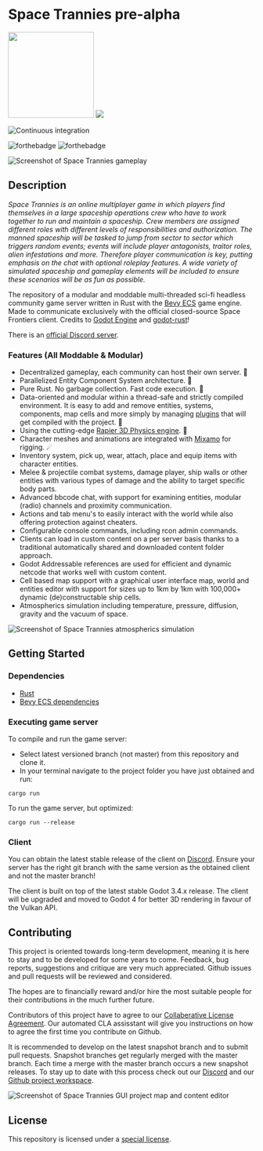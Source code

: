# Space Trannies pre-alpha
<img src="/data/project/sflogo.png?raw=true" data-canonical-src="/data/project/sflogo.png?raw=true" width="175" height="175"/>

<a href="https://discord.gg/5seQrJdeeq">
    <img src="https://img.shields.io/discord/942798229953716274.svg?logo=discord&colorB=7289DA">
</a>

![Continuous integration](https://github.com/airhns/space-tranny/actions/workflows/rust.yml/badge.svg?branch=0.0.3-snap)

![forthebadge](https://forthebadge.com/images/badges/made-with-rust.svg) ![forthebadge](https://forthebadge.com/images/badges/powered-by-black-magic.svg)

![Screenshot of Space Trannies gameplay](/data/project/sfss.png?raw=true)

## Description

*Space Trannies is an online multiplayer game in which players find themselves in a large spaceship operations crew who have to work together to run and maintain a spaceship. Crew members are assigned different roles with different levels of responsibilities and authorization. The manned spaceship will be tasked to jump from sector to sector which triggers random events; events will include player antagonists, traitor roles, alien infestations and more. Therefore player communication is key, putting emphasis on the chat with optional roleplay features. A wide variety of simulated spaceship and gameplay elements will be included to ensure these scenarios will be as fun as possible.*

The repository of a modular and moddable multi-threaded sci-fi headless community game server written in Rust with the [Bevy ECS](https://bevyengine.org/) game engine. Made to communicate exclusively with the official closed-source Space Frontiers client. Credits to [Godot Engine](https://godotengine.org/) and [godot-rust](https://github.com/godot-rust/godot-rust)!

There is an [official Discord server](https://discord.gg/5seQrJdeeq).

### Features (All Moddable & Modular)
* Decentralized gameplay, each community can host their own server. 👑
* Parallelized Entity Component System architecture. 📡
* Pure Rust. No garbage collection. Fast code execution. 🌟
* Data-oriented and modular within a thread-safe and strictly compiled environment. It is easy to add and remove entities, systems, components, map cells and more simply by managing [plugins](https://bevyengine.org/learn/book/getting-started/plugins/) that will get compiled with the project. 🔭
* Using the cutting-edge [Rapier 3D Physics engine](https://rapier.rs/). 🚀
* Character meshes and animations are integrated with [Mixamo](https://www.mixamo.com/) for rigging. ☄
* Inventory system, pick up, wear, attach, place and equip items with character entities.
* Melee & projectile combat systems, damage player, ship walls or other entities with various types of damage and the ability to target specific body parts.
* Advanced bbcode chat, with support for examining entities, modular (radio) channels and proximity communication.
* Actions and tab menu's to easily interact with the world while also offering protection against cheaters.
* Configurable console commands, including rcon admin commands.
* Clients can load in custom content on a per server basis thanks to a traditional automatically shared and downloaded content folder approach.
* Godot Addressable references are used for efficient and dynamic netcode that works well with custom content.
* Cell based map support with a graphical user interface map, world and entities editor with support for sizes up to 1km by 1km with 100,000+ dynamic (de)constructable ship cells.
* Atmospherics simulation including temperature, pressure, diffusion, gravity and the vacuum of space.

![Screenshot of Space Trannies atmospherics simulation](/data/project/sfatmosss.png?raw=true)

## Getting Started

### Dependencies



* [Rust](https://www.rust-lang.org/)
* [Bevy ECS dependencies](https://bevyengine.org/learn/book/getting-started/setup/#install-os-dependencies)
  

  

### Executing game server

  

To compile and run the game server:
* Select latest versioned branch (not master) from this repository and clone it.
* In your terminal navigate to the project folder you have just obtained and run:

```
cargo run
```

To run the game server, but optimized:
```
cargo run --release
```

### Client
You can obtain the latest stable release of the client on [Discord](https://discord.gg/yYpMun9CTT).
Ensure your server has the right git branch with the same version as the obtained client and not the master branch!

The client is built on top of the latest stable Godot 3.4.x release. The client will be upgraded and moved to Godot 4 for better 3D rendering in favour of the Vulkan API.

## Contributing
This project is oriented towards long-term development, meaning it is here to stay and to be developed for some years to come.
Feedback, bug reports, suggestions and critique are very much appreciated. Github issues and pull requests will be reviewed and considered.

The hopes are to financially reward and/or hire the most suitable people for their contributions in the much further future.

Contributors of this project have to agree to our [Collaberative License Agreement](https://github.com/starwolves/contributor-license-agreement/blob/main/CLA). Our automated CLA assisstant will give you instructions on how to agree the first time you contribute on Github.

It is recommended to develop on the latest snapshot branch and to submit pull requests. Snapshot branches get regularly merged with the master branch. Each time a merge with the master branch occurs a new snapshot releases. To stay up to date with this process check out our [Discord](https://discord.gg/yYpMun9CTT) and our [Github project workspace](https://github.com/starwolves/space/projects/1).

![Screenshot of Space Trannies GUI project map and content editor](/data/project/sfeditorss.png?raw=true)

## License

This repository is licensed under a [special license](https://github.com/starwolves/space/blob/master/LICENSE).

